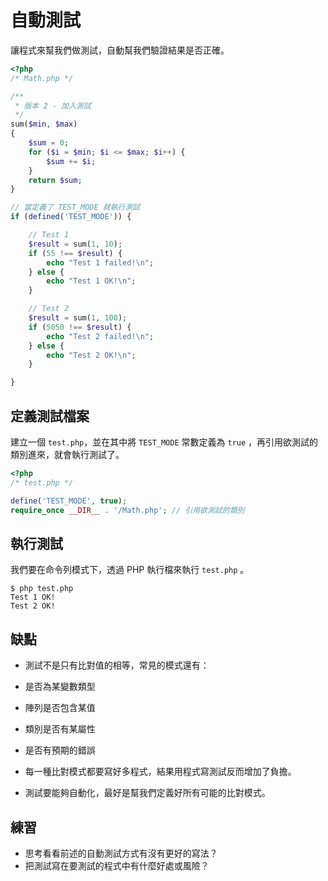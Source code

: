 # 自動測試

讓程式來幫我們做測試，自動幫我們驗證結果是否正確。

```php
<?php
/* Math.php */

/**
 * 版本 2 - 加入測試
 */
sum($min, $max)
{
    $sum = 0;
    for ($i = $min; $i <= $max; $i++) {
        $sum += $i;
    }
    return $sum;
}

// 當定義了 TEST_MODE 就執行測試
if (defined('TEST_MODE')) {

    // Test 1
    $result = sum(1, 10);
    if (55 !== $result) {
        echo "Test 1 failed!\n";
    } else {
        echo "Test 1 OK!\n";
    }

    // Test 2
    $result = sum(1, 100);
    if (5050 !== $result) {
        echo "Test 2 failed!\n";
    } else {
        echo "Test 2 OK!\n";
    }

}
```

## 定義測試檔案

建立一個 `test.php`，並在其中將 `TEST_MODE` 常數定義為 `true` ，再引用欲測試的類別進來，就會執行測試了。

```php
<?php
/* test.php */

define('TEST_MODE', true);
require_once __DIR__ . '/Math.php'; // 引用欲測試的類別
```

## 執行測試

我們要在命令列模式下，透過 PHP 執行檔來執行 `test.php` 。

```
$ php test.php
Test 1 OK!
Test 2 OK!
```

## 缺點

* 測試不是只有比對值的相等，常見的模式還有：

 * 是否為某變數類型
 * 陣列是否包含某值
 * 類別是否有某屬性
 * 是否有預期的錯誤

* 每一種比對模式都要寫好多程式，結果用程式寫測試反而增加了負擔。

* 測試要能夠自動化，最好是幫我們定義好所有可能的比對模式。

## 練習

* 思考看看前述的自動測試方式有沒有更好的寫法？
* 把測試寫在要測試的程式中有什麼好處或風險？
